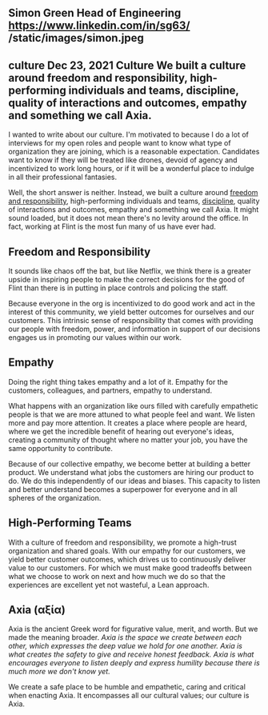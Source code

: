 Simon Green
Head of Engineering
https://www.linkedin.com/in/sg63/
/static/images/simon.jpeg
---
culture
Dec 23, 2021
Culture
We built a culture around freedom and responsibility, high-performing individuals and teams, discipline, quality of interactions and outcomes, empathy and something we call Axia.
---
I wanted to write about our culture. I'm motivated to because I do a lot of interviews for my open roles and people want to know what type of organization they are joining, which is a reasonable expectation. Candidates want to know if they will be treated like drones, devoid of agency and incentivized to work long hours, or if it will be a wonderful place to indulge in all their professional fantasies.

Well, the short answer is neither. Instead, we built a culture around [freedom and responsibility](https://jobs.netflix.com/culture#freedom-and-responsibility), high-performing individuals and teams, [discipline](https://www.jimcollins.com/concepts/a-culture-of-discipline.html), quality of interactions and outcomes, empathy and something we call Axia. It might sound loaded, but it does not mean there's no levity around the office. In fact, working at Flint is the most fun many of us have ever had.

## Freedom and Responsibility
It sounds like chaos off the bat, but like Netflix, we think there is a greater upside in inspiring people to make the correct decisions for the good of Flint than there is in putting in place controls and policing the staff.

Because everyone in the org is incentivized to do good work and act in the interest of this community, we yield better outcomes for ourselves and our customers.
This intrinsic sense of responsibility that comes with providing our people with freedom, power, and information in support of our decisions engages us in promoting our values within our work.

## Empathy
Doing the right thing takes empathy and a lot of it. Empathy for the customers, colleagues, and partners, empathy to understand.

What happens with an organization like ours filled with carefully empathetic people is that we are more attuned to what people feel and want. We listen more and pay more attention. It creates a place where people are heard, where we get the incredible benefit of hearing out everyone's ideas, creating a community of thought where no matter your job, you have the same opportunity to contribute.

Because of our collective empathy, we become better at building a better product. We understand what jobs the customers are hiring our product to do. We do this independently of our ideas and biases. This capacity to listen and better understand becomes a superpower for everyone and in all spheres of the organization.

## High-Performing Teams
With a culture of freedom and responsibility, we promote a high-trust organization and shared goals. With our empathy for our customers, we yield better customer outcomes, which drives us to continuously deliver value to our customers. For which we must make good tradeoffs between what we choose to work on next and how much we do so that the experiences are excellent yet not wasteful, a Lean approach.

## Axia (αξία)
Axia is the ancient Greek word for figurative value, merit, and worth. But we made the meaning broader. _Axia is the space we create between each other, which expresses the deep value we hold for one another. Axia is what creates the safety to give and receive honest feedback. Axia is what encourages everyone to listen deeply and express humility because there is much more we don't know yet._

We create a safe place to be humble and empathetic, caring and critical when enacting Axia. It encompasses all our cultural values; our culture is Axia.
